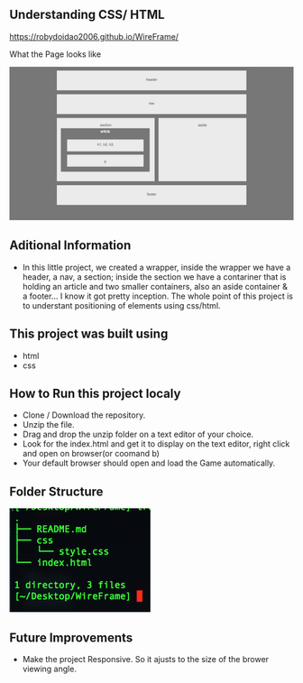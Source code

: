 ## Understanding CSS/ HTML

https://robydoidao2006.github.io/WireFrame/

What the Page looks like

![](pic.jpg)

## Aditional Information
- In this little project, we created a wrapper, inside the wrapper we have a header, a nav, a section; inside the section we have a contariner that is holding an article and two smaller containers, also an aside container & a footer... I know it got pretty inception. The whole point of this project is to understant positioning of elements using css/html.

## This project was built using
- html
- css

## How to Run this project localy
- Clone / Download the repository.
- Unzip the file.
- Drag and drop the unzip folder on a text editor of your choice.
- Look for the index.html and get it to display on the text editor, right click and open on browser(or coomand b)
- Your default browser should open and load the Game automatically.

## Folder Structure
![](tree.jpg)

## Future Improvements
- Make the project Responsive. So it ajusts to the size of the brower viewing angle.
